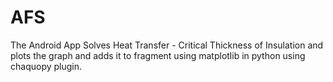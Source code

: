 # AFS
The Android App Solves Heat Transfer - Critical Thickness of Insulation and plots the graph and adds it to fragment using matplotlib in python using chaquopy plugin.
